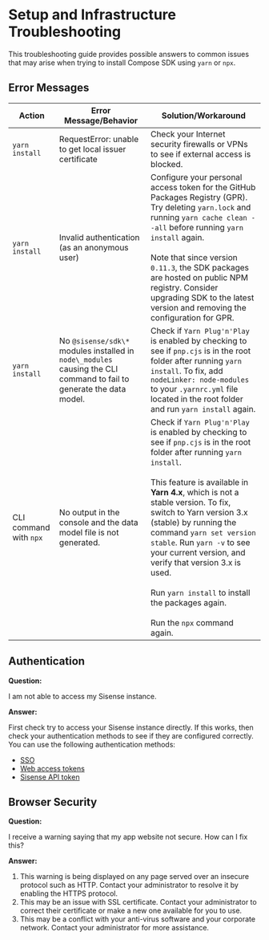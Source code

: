 # Setup and Infrastructure Troubleshooting

This troubleshooting guide provides possible answers to common issues that may arise when trying to install Compose SDK using `yarn` or `npx`.

## Error Messages

| **Action**             | **Error Message/Behavior**                                                                                           | **Solution/Workaround**                                                                                                                                                                                                                                                                                                                                                                                                                                                                               |
|------------------------|----------------------------------------------------------------------------------------------------------------------|-------------------------------------------------------------------------------------------------------------------------------------------------------------------------------------------------------------------------------------------------------------------------------------------------------------------------------------------------------------------------------------------------------------------------------------------------------------------------------------------------------|
| `yarn install`         | RequestError: unable to get local issuer certificate                                                                 | Check your Internet security firewalls or VPNs to see if external access is blocked.                                                                                                                                                                                                                                                                                                                                                                                                                  |
| `yarn install`         | Invalid authentication (as an anonymous user)                                                                        | Configure your personal access token for the GitHub Packages Registry (GPR). <br /> Try deleting `yarn.lock` and running `yarn cache clean --all` before running `yarn install` again. <br /><br /> Note that since version `0.11.3`, the SDK packages are hosted on public NPM registry. Consider upgrading SDK to the latest version and removing the configuration for GPR.                                                                                                                        |
| `yarn install`         | No `@sisense/sdk\*` modules installed in `node\_modules` causing the CLI command to fail to generate the data model. | Check if `Yarn Plug'n'Play` is enabled by checking to see if `pnp.cjs` is in the root folder after running `yarn install`. To fix, add `nodeLinker: node-modules` to your `.yarnrc.yml` file located in the root folder and run `yarn install` again.                                                                                                                                                                                                                                                 |
| CLI command with `npx` | No output in the console and the data model file is not generated.                                                   | Check if `Yarn Plug'n'Play` is enabled by checking to see if `pnp.cjs` is in the root folder after running `yarn install`. <br /><br />This feature is available in **Yarn 4.x**, which is not a stable version. To fix, switch to Yarn version 3.x (stable) by running the command `yarn set version stable`. Run `yarn -v` to see your current version, and verify that version 3.x is used. <br /><br />Run `yarn install` to install the packages again. <br /><br />Run the `npx` command again. |

## Authentication

**Question:**

I am not able to access my Sisense instance.

**Answer:**

First check try to access your Sisense instance directly. If this works, then check your authentication methods to see if they are configured correctly. You can use the following authentication methods:

* [SSO](https://docs.sisense.com/main/SisenseLinux/using-single-sign-on-to-access-sisense.htm)
* [Web access tokens](https://docs.sisense.com/main/SisenseLinux/using-web-access-token.htm)
* [Sisense API token](https://sisense.dev/guides/restApi/using-rest-api.html#authentication)

## Browser Security

**Question:**

I receive a warning saying that my app website not secure. How can I fix this?

**Answer:**
1. This warning is being displayed on any page served over an insecure protocol such as HTTP. Contact your administrator to resolve it by enabling the HTTPS protocol.
2. This may be an issue with SSL certificate. Contact your administrator to correct their certificate or make a new one available for you to use.
3. This may be a conflict with your anti-virus software and your corporate network. Contact your administrator for more assistance.
